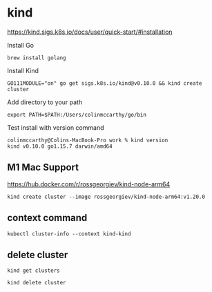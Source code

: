 # kind

https://kind.sigs.k8s.io/docs/user/quick-start/#installation

Install Go
```
brew install golang
```

Install Kind
```
GO111MODULE="on" go get sigs.k8s.io/kind@v0.10.0 && kind create cluster
```

Add directory to your path
```
export PATH=$PATH:/Users/colinmccarthy/go/bin
```

Test install with version command
```
colinmccarthy@Colins-MacBook-Pro work % kind version
kind v0.10.0 go1.15.7 darwin/amd64
```

## M1 Mac Support

https://hub.docker.com/r/rossgeorgiev/kind-node-arm64

```
kind create cluster --image rossgeorgiev/kind-node-arm64:v1.20.0
```

## context command

```
kubectl cluster-info --context kind-kind
```


## delete cluster

```
kind get clusters

kind delete cluster
```

